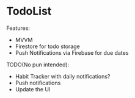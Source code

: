 # TodoList

Features:
- MVVM
- Firestore for todo storage
- Push Notifications via Firebase for due dates

TODO(No pun intended):
- Habit Tracker with daily notifications?
- Push notifications
- Update the UI
